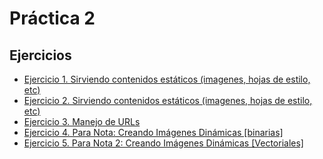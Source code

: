 # Práctica 2

## Ejercicios

* [Ejercicio 1. Sirviendo contenidos estáticos (imagenes, hojas de estilo, etc)](./Ejercicio1.py)
* [Ejercicio 2. Sirviendo contenidos estáticos (imagenes, hojas de estilo, etc)](./Ejercicio2.py)
* [Ejercicio 3. Manejo de URLs](./Ejercicio3.py)
* [Ejercicio 4. Para Nota: Creando Imágenes Dinámicas [binarias]](./Ejercicio4.py)
* [Ejercicio 5. Para Nota 2: Creando Imágenes Dinámicas [Vectoriales]](./Ejercicio5.py)